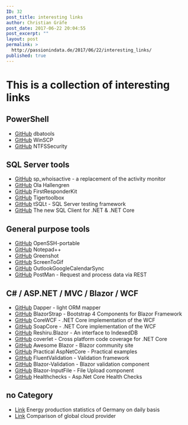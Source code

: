 ```yaml
---
ID: 32
post_title: interesting links
author: Christian Gräfe
post_date: 2017-06-22 20:04:55
post_excerpt: ""
layout: post
permalink: >
  http://passionindata.de/2017/06/22/interesting_links/
published: true
---
```

# This is a collection of interesting links

## PowerShell

* [GitHub][1] dbatools
* [GitHub][14] WinSCP
* [GitHub][57] NTFSSecurity

## SQL Server tools

* [GitHub][77] sp_whoisactive - a replacement of the activity monitor
* [GitHub][5] Ola Hallengren
* [GitHub][7] FirstResponderKit
* [GitHub][30] Tigertoolbox
* [GitHub][72] tSQLt - SQL Server testing framework
* [GitHub][78] The new SQL Client for .NET & .NET Core

## General purpose tools

* [GitHub][4] OpenSSH-portable
* [GitHub][12] Notepad++
* [GitHub][15] Greenshot
* [GitHub][19] ScreenToGif
* [GitHub][26] OutlookGoogleCalendarSync
* [GitHub][49] PostMan - Request and process data via REST

## C# / ASP.NET / MVC / Blazor / WCF

* [GitHub][56] Dapper - light ORM mapper
* [GitHub][67] BlazorStrap - Bootstrap 4 Components for Blazor Framework
* [GitHub][68] CoreWCF - .NET Core implementation of the WCF
* [GitHub][79] SoapCore - .NET Core implementation of the WCF
* [GitHub][71] Reshiru.Blazor - An interface to IndexedDB
* [GitHub][73] coverlet - Cross platform code coverage for .NET Core
* [GitHub][75] Awesome Blazor - Blazor community site
* [GitHub][76] Practical AspNetCore - Practical examples
* [GitHub][80] FluentValidation - Validation framework
* [GitHub][81] Blazor-Validation - Blazor validation component
* [GitHub][82] Blazor-InputFile - File Upload component
* [GitHub][83] Healthchecks - Asp.Net Core Health Checks


## no Category

* [Link][53] Energy production statistics of Germany on daily basis
* [Link][54] Comparison of global cloud provider

 [1]: https://github.com/sqlcollaborative/dbatools
 [4]: https://github.com/PowerShell/openssh-portable
 [5]: https://github.com/olahallengren/sql-server-maintenance-solution
 [7]: https://github.com/BrentOzarULTD/SQL-Server-First-Responder-Kit
 [12]: https://github.com/notepad-plus-plus/notepad-plus-plus
 [14]: https://github.com/dotps1/WinSCP
 [15]: https://github.com/greenshot/greenshot
 [19]: https://github.com/NickeManarin/ScreenToGif
 [26]: https://github.com/phw198/OutlookGoogleCalendarSync
 [30]: https://github.com/Microsoft/tigertoolbox
 [36]: https://github.com/Microsoft/sql-server-samples
 [45]: https://feedback.azure.com/forums/908035-sql-server/
 [49]: https://www.getpostman.com
 [51]: https://github.com/sqlcollaborative/dbachecks
 [52]: https://github.com/JocaPC/qpi
 [53]: https://www.energy-charts.de/energy_pie_de.htm
 [54]: http://comparecloud.in/
 [56]: https://github.com/StackExchange/Dapper
 [57]: https://github.com/raandree/NTFSSecurity
 [67]: https://github.com/chanan/BlazorStrap
 [68]: https://github.com/CoreWCF/CoreWCF
 [71]: https://github.com/Reshiru/Blazor.IndexedDB.Framework
 [72]: https://github.com/tSQLt-org/tSQLt
 [73]: https://github.com/tonerdo/coverlet
 [75]: https://github.com/AdrienTorris/awesome-blazor
 [76]: https://github.com/dodyg/practical-aspnetcore
 [77]: https://github.com/amachanic/sp_whoisactive
 [78]: https://github.com/dotnet/SqlClient
 [79]: https://github.com/DigDes/SoapCore
 [80]: https://github.com/JeremySkinner/FluentValidation
 [81]: https://github.com/mrpmorris/blazor-validation
 [82]: https://github.com/SteveSandersonMS/BlazorInputFile
 [83]: https://github.com/xabaril/AspNetCore.Diagnostics.HealthChecks
